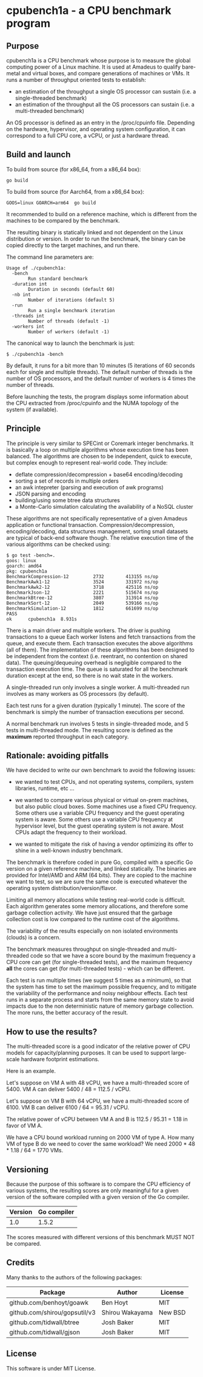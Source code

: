 # cpubench1a - a CPU benchmark program

## Purpose

cpubench1a is a CPU benchmark whose purpose is to measure the global computing power of a Linux machine. It is used at Amadeus to qualify bare-metal and virtual boxes, and compare generations of machines or VMs. It runs a number of throughput oriented tests to establish:

 - an estimation of the throughput a single OS processor can sustain (i.e. a single-threaded benchmark)
 - an estimation of the throughput all the OS processors can sustain (i.e. a multi-threaded benchmark)

An OS processor is defined as an entry in the /proc/cpuinfo file. Depending on the hardware, hypervisor, and operating system configuration, it can correspond to a full CPU core, a vCPU, or just a hardware thread.

## Build and launch

To build from source (for x86_64, from a x86_64 box):

```
go build
```

To build from source (for Aarch64, from a x86_64 box):

```
GOOS=linux GOARCH=arm64  go build
```

It recommended to build on a reference machine, which is different from the machines to be compared by the benchmark.

The resulting binary is statically linked and not dependent on the Linux distribution or version. In order to run the benchmark, the binary can be copied directly to the target machines, and run there. 

The command line parameters are:

```
Usage of ./cpubench1a:
  -bench
    	Run standard benchmark
  -duration int
    	Duration in seconds (default 60)
  -nb int
    	Number of iterations (default 5)
  -run
    	Run a single benchmark iteration
  -threads int
    	Number of threads (default -1)
  -workers int
    	Number of workers (default -1)
```

The canonical way to launch the benchmark is just:

```
$ ./cpubench1a -bench
```

By default, it runs for a bit more than 10 minutes (5 iterations of 60 seconds each for single and multiple threads). The default number of threads is the number of OS processors, and the default number of workers is 4 times the number of threads.

Before launching the tests, the program displays some information about the CPU extracted from /proc/cpuinfo and the NUMA topology of the system (if available).

## Principle

The principle is very similar to SPECint or Coremark integer benchmarks. It is basically a loop on multiple algorithms whose execution time has been balanced. The algorithms are chosen to be independent, quick to execute, but complex enough to represent real-world code. They include:

- deflate compression/decompression + base64 encoding/decoding
- sorting a set of records in multiple orders
- an awk intepreter (parsing and execution of awk programs)
- JSON parsing and encoding
- building/using some btree data structures
- a Monte-Carlo simulation calculating the availability of a NoSQL cluster

These algorithms are not specifically representative of a given Amadeus application or functional transaction. Compression/decompression, encoding/decoding, data structures management, sorting small datasets are typical of back-end software though. The relative execution time of the various algorithms can be checked using:

```
$ go test -bench=.
goos: linux
goarch: amd64
pkg: cpubench1a
BenchmarkCompression-12    	    2732	    413155 ns/op
BenchmarkAwk1-12           	    3524	    331972 ns/op
BenchmarkAwk2-12           	    3718	    425116 ns/op
BenchmarkJson-12           	    2221	    515674 ns/op
BenchmarkBtree-12          	    3807	    313914 ns/op
BenchmarkSort-12           	    2049	    539166 ns/op
BenchmarkSimulation-12     	    1812	    661699 ns/op
PASS
ok  	cpubench1a	8.931s
```

There is a main driver and multiple workers. The driver is pushing transactions to a queue Each worker listens and fetch transactions from the queue, and execute them. Each transaction executes the above algorithms (all of them). The implementation of these algorithms has been designed to be independent from the context (i.e. reentrant, no contention on shared data). The queuing/dequeuing overhead is negligible compared to the transaction execution time. The queue is saturated for all the benchmark duration except at the end, so there is no wait state in the workers.

A single-threaded run only involves a single worker. A multi-threaded run involves as many workers as OS processors (by default).

Each test runs for a given duration (typically 1 minute). The score of the benchmark is simply the number of transaction executions per second.

A normal benchmark run involves 5 tests in single-threaded mode, and 5 tests in multi-threaded mode. The resulting score is defined as the **maximum** reported throughput in each category.

## Rationale: avoiding pitfalls

We have decided to write our own benchmark to avoid the following issues:

- we wanted to test CPUs, and not operating systems, compilers, system libraries, runtime, etc ... 

- we wanted to compare various physical or virtual on-prem machines, but also public cloud boxes. Some machines use a fixed CPU frequency. Some others use a variable CPU frequency and the guest operating system is aware. Some others use a variable CPU frequency at hypervisor level, but the guest operating system is not aware. Most CPUs adapt the frequency to their workload.

- we wanted to mitigate the risk of having a vendor optimizing its offer to shine in a well-known industry benchmark.

The benchmark is therefore coded in pure Go, compiled with a specific Go version on a given reference machine, and linked statically. The binaries are provided for Intel/AMD and ARM (64 bits). They are copied to the machine we want to test, so we are sure the same code is executed whatever the operating system distribution/version/flavor.

Limiting all memory allocations while testing real-world code is difficult. Each algorithm generates some memory allocations, and therefore some garbage collection activity. We have just ensured that the garbage collection cost is low compared to the runtime cost of the algorithms.

The variability of the results especially on non isolated environments (clouds) is a concern.

The benchmark measures throughput on single-threaded and multi-threaded code so that we have a score bound by the maximum frequency a CPU core can get (for single-threaded tests), and the maximum frequency **all** the cores can get (for multi-threaded tests) - which can be different.

Each test is run multiple times (we suggest 5 times as a minimum), so that the system has time to set the maximum possible frequency, and to mitigate the variability of the performance and noisy neighbour effects. Each test runs in a separate process and starts from the same memory state to avoid impacts due to the non deterministic nature of memory garbage collection. The more runs, the better accuracy of the result.

## How to use the results?

The multi-threaded score is a good indicator of the relative power of CPU models for capacity/planning purposes. It can be used to support large-scale hardware footprint estimations.

Here is an example.

Let's suppose on VM A with 48 vCPU, we have a multi-threaded score of 5400. VM A can deliver 5400 / 48 = 112.5 / vCPU.

Let's suppose on VM B with 64 vCPU, we have a multi-threaded score of 6100. VM B can deliver 6100 / 64 = 95.31 / vCPU.

The relative power of vCPU between VM A and B is 112.5 / 95.31 = 1.18 in favor of VM A.

We have a CPU bound workload running on 2000 VM of type A. How many VM of type B do we need to cover the same workload? We need 2000 * 48 * 1.18 / 64 = 1770 VMs.

## Versioning

Because the purpose of this software is to compare the CPU efficiency of various systems, the resulting scores are only meaningful for a given version of the software compiled with a given version of the Go compiler.

| Version | Go compiler   |
|---------|---------------|
| 1.0     | 1.5.2         |

The scores measured with different versions of this benchmark MUST NOT be compared.

## Credits

Many thanks to the authors of the following packages:

|Package                         |Author          |License     |
|--------------------------------|----------------|------------|
|github.com/benhoyt/goawk        |Ben Hoyt        |MIT         |
|github.com/shirou/gopsutil/v3   |Shirou Wakayama |New BSD     |
|github.com/tidwall/btree        |Josh Baker      |MIT         |
|github.com/tidwall/gjson        |Josh Baker      |MIT         |

## License

This software is under MIT License.



